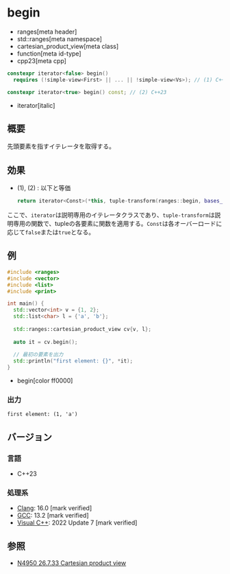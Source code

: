 # begin
* ranges[meta header]
* std::ranges[meta namespace]
* cartesian_product_view[meta class]
* function[meta id-type]
* cpp23[meta cpp]

```cpp
constexpr iterator<false> begin()
  requires (!simple-view<First> || ... || !simple-view<Vs>); // (1) C++23

constexpr iterator<true> begin() const; // (2) C++23
```
* iterator[italic]

## 概要

先頭要素を指すイテレータを取得する。

## 効果

- (1), (2) : 以下と等価
    ```cpp
    return iterator<Const>(*this, tuple-transform(ranges::begin, bases_));
    ```

ここで、`iterator`は説明専用のイテレータクラスであり、`tuple-transform`は説明専用の関数で、tupleの各要素に関数を適用する。`Const`は各オーバーロードに応じて`false`または`true`となる。

## 例
```cpp example
#include <ranges>
#include <vector>
#include <list>
#include <print>

int main() {
  std::vector<int> v = {1, 2};
  std::list<char> l = {'a', 'b'};
  
  std::ranges::cartesian_product_view cv{v, l};
  
  auto it = cv.begin();
  
  // 最初の要素を出力
  std::println("first element: {}", *it);
}
```
* begin[color ff0000]

### 出力
```
first element: (1, 'a')
```

## バージョン
### 言語
- C++23

### 処理系
- [Clang](/implementation.md#clang): 16.0 [mark verified]
- [GCC](/implementation.md#gcc): 13.2 [mark verified]
- [Visual C++](/implementation.md#visual_cpp): 2022 Update 7 [mark verified]

## 参照
- [N4950 26.7.33 Cartesian product view](https://timsong-cpp.github.io/cppwp/n4950/range.cartesian)